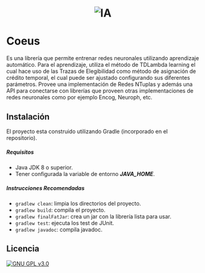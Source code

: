 <h1 align="center">
	<img src="https://i.imgur.com/rqOh0KW.png" alt="IA">
</h1>

# Coeus
Es una librería que permite entrenar redes neuronales utilizando 
aprendizaje automático. 
Para el aprendizaje, utiliza el método de TDLambda learning el cual 
hace uso de las Trazas de Elegibilidad como método de asignación de 
crédito temporal, el cual puede ser ajustado configurando sus 
diferentes parámetros.
Provee una implementación de Redes NTuplas y además una API para 
conectarse con librerías que proveen otras implementaciones de 
redes neuronales como por ejemplo Encog, Neuroph, etc.

## Instalación
El proyecto esta construido utilizando Gradle (incorporado en el 
repositorio). 

##### Requisitos
- Java JDK 8 o superior.
- Tener configurada la variable de entorno ***JAVA_HOME***. 

##### Instrucciones Recomendadas
- `gradlew clean`: limpia los directorios del proyecto.   
- `gradlew build`: compila el proyecto.
- `gradlew finalFatJar`: crea un jar con la librería lista para 
usar.  
- `gradlew test`:  ejecuta los test de JUnit.
- `gradlew javadoc`:  compila javadoc.

## Licencia
[![GNU GPL v3.0](http://www.gnu.org/graphics/gplv3-127x51.png)](http://www.gnu.org/licenses/gpl.html)
